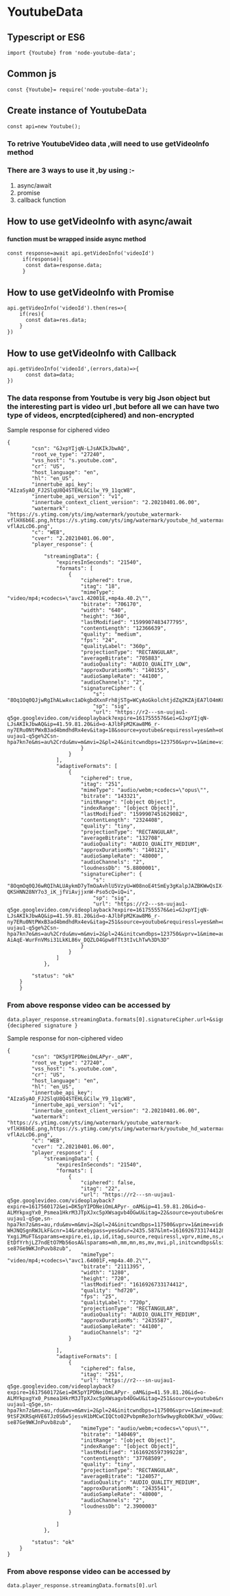 # YoutubeData

## Typescript or ES6
```import {Youtube} from 'node-youtube-data';``` 
## Common js
```const {Youtube}= require('node-youtube-data');```
## Create instance of YoutubeData 
```const api=new Youtube(); ```
### To retrive YoutubeVideo data ,will need to use getVideoInfo method
### There are 3 ways to use it ,by using :-
1. async/await
2. promise
3. callback function

## How to use getVideoInfo with async/await
#### function must be wrapped inside async method
```
const response=await api.getVideoInfo('videoId')
     if(response){
      const data=response.data;
     }
```

## How to use getVideoInfo with Promise

```
api.getVideoInfo('videoId').then(res=>{
    if(res){
      const data=res.data;
    }
})
```


## How to use getVideoInfo with Callback
```
api.getVideoInfo('videoId',(errors,data)=>{
      const data=data;
})
```

### The data response from Youtube is very big Json object but the interesting part is video url ,but before all we can have two type of videos, encrpted(ciphered) and non-encrypted
Sample response for ciphered video
```
{
        "csn": "GJxpYIjqN-LJsAKIkJbwAQ",
        "root_ve_type": "27240",
        "vss_host": "s.youtube.com",
        "cr": "US",
        "host_language": "en",
        "hl": "en_US",
        "innertube_api_key": "AIzaSyAO_FJ2SlqU8Q4STEHLGCilw_Y9_11qcW8",
        "innertube_api_version": "v1",
        "innertube_context_client_version": "2.20210401.06.00",
        "watermark": "https://s.ytimg.com/yts/img/watermark/youtube_watermark-vflHX6b6E.png,https://s.ytimg.com/yts/img/watermark/youtube_hd_watermark-vflAzLcD6.png",
        "c": "WEB",
        "cver": "2.20210401.06.00",
        "player_response": {

            "streamingData": {
                "expiresInSeconds": "21540",
                "formats": [
                    {
                        "ciphered": true,
                        "itag": "18",
                        "mimeType": "video/mp4;+codecs=\"avc1.42001E,+mp4a.40.2\"",
                        "bitrate": "706170",
                        "width": "640",
                        "height": "360",
                        "lastModified": "1599907483477795",
                        "contentLength": "12366639",
                        "quality": "medium",
                        "fps": "24",
                        "qualityLabel": "360p",
                        "projectionType": "RECTANGULAR",
                        "averageBitrate": "705883",
                        "audioQuality": "AUDIO_QUALITY_LOW",
                        "approxDurationMs": "140155",
                        "audioSampleRate": "44100",
                        "audioChannels": "2",
                        "signatureCipher": {
                            "s": "8Oq1Oq0QJjwRgIhALwAvc1aDkgbdXxnFrh8jSTg=WCyAoGkolchtjdZq2KZAjEA7lO4mKC7Su6q9IEdqIpQPtc4C55M8ML5BsXldWzCsX0iX0i",
                            "sp": "sig",
                            "url": "https://r2---sn-uujau1-q5ge.googlevideo.com/videoplayback?expire=1617555576&ei=GJxpYIjqN-LJsAKIkJbwAQ&ip=41.59.81.20&id=o-AJlbFpM2Kaw8M6_r-ny7ERu0NtPWxB3ad4bmdhdRx4ev&itag=18&source=youtube&requiressl=yes&mh=oO&mm=31%2C29&mn=sn-uujau1-q5ge%2Csn-hpa7kn7e&ms=au%2Crdu&mv=m&mvi=2&pl=24&initcwndbps=123750&vprv=1&mime=video%2Fmp4&ns=Cg6esorNBv4ei0gojiry0JsF&gir=yes&clen=12366639&ratebypass=yes&dur=140.155&lmt=1599907483477795&mt=1617533568&fvip=6&fexp=24001373%2C24007246&c=WEB&txp=5531432&n=ZrjBYmq4IJqCLFD0A&sparams=expire%2Cei%2Cip%2Cid%2Citag%2Csource%2Crequiressl%2Cvprv%2Cmime%2Cns%2Cgir%2Cclen%2Cratebypass%2Cdur%2Clmt&lsparams=mh%2Cmm%2Cmn%2Cms%2Cmv%2Cmvi%2Cpl%2Cinitcwndbps&lsig=AG3C_xAwRgIhAJiiLinwXktDwL4nnlIcXatf1GgvKM7p0PsST2Q2WYaJAiEAwoJkAXpYApAnLrxr2Hb4_s4Udo7LyAMxpAmc7zRpXJo%3D"
                        }
                    } 
                ],
                "adaptiveFormats": [
                    {
                        "ciphered": true,
                        "itag": "251",
                        "mimeType": "audio/webm;+codecs=\"opus\"",
                        "bitrate": "143321",
                        "initRange": "[object Object]",
                        "indexRange": "[object Object]",
                        "lastModified": "1599907451629082",
                        "contentLength": "2324408",
                        "quality": "tiny",
                        "projectionType": "RECTANGULAR",
                        "averageBitrate": "132708",
                        "audioQuality": "AUDIO_QUALITY_MEDIUM",
                        "approxDurationMs": "140121",
                        "audioSampleRate": "48000",
                        "audioChannels": "2",
                        "loudnessDb": "5.8800001",
                        "signatureCipher": {
                            "s": "8OqmOq0QJ6wRQIhALUAykmD7yTmOaAvhlU5VzyU=W08noE4tSmEy3gKalpJAZBKWwQsIX-QKSHNN28NY7o3_iK_jfViAvjjxnW-Pso5cQ=iQ=i",
                            "sp": "sig",
                            "url": "https://r2---sn-uujau1-q5ge.googlevideo.com/videoplayback?expire=1617555576&ei=GJxpYIjqN-LJsAKIkJbwAQ&ip=41.59.81.20&id=o-AJlbFpM2Kaw8M6_r-ny7ERu0NtPWxB3ad4bmdhdRx4ev&itag=251&source=youtube&requiressl=yes&mh=oO&mm=31%2C29&mn=sn-uujau1-q5ge%2Csn-hpa7kn7e&ms=au%2Crdu&mv=m&mvi=2&pl=24&initcwndbps=123750&vprv=1&mime=audio%2Fwebm&ns=RH0q5w37Li_MOTtL9oAnWocF&gir=yes&clen=2324408&dur=140.121&lmt=1599907451629082&mt=1617533568&fvip=6&keepalive=yes&fexp=24001373%2C24007246&c=WEB&txp=5531432&n=2vVx0HhfoeNePVDEy&sparams=expire%2Cei%2Cip%2Cid%2Citag%2Csource%2Crequiressl%2Cvprv%2Cmime%2Cns%2Cgir%2Cclen%2Cdur%2Clmt&lsparams=mh%2Cmm%2Cmn%2Cms%2Cmv%2Cmvi%2Cpl%2Cinitcwndbps&lsig=AG3C_xAwRQIhAJf7ENTuzJgUP6rTgHcMhlzjw4We9b6ogcodjZnu_Tt-AiAqE-WurFnVMsi31LkKL86v_DQZLO4Gpw8fTt3tIvLhTw%3D%3D"
                        }
                    }
                ]
            },
        
        "status": "ok"
    }
    }
```

### From above response video can be accessed by
```
data.player_response.streamingData.formats[0].signatureCipher.url+&signature={deciphered signature }
```

Sample response for non-ciphered video
```
{
        "csn": "DK5pYIPDNeiOmLAPyr-_oAM",
        "root_ve_type": "27240",
        "vss_host": "s.youtube.com",
        "cr": "US",
        "host_language": "en",
        "hl": "en_US",
        "innertube_api_key": "AIzaSyAO_FJ2SlqU8Q4STEHLGCilw_Y9_11qcW8",
        "innertube_api_version": "v1",
        "innertube_context_client_version": "2.20210401.06.00",
        "watermark": "https://s.ytimg.com/yts/img/watermark/youtube_watermark-vflHX6b6E.png,https://s.ytimg.com/yts/img/watermark/youtube_hd_watermark-vflAzLcD6.png",
        "c": "WEB",
        "cver": "2.20210401.06.00",
        "player_response": {
            "streamingData": {
                "expiresInSeconds": "21540",
                "formats": [
                    {
                        "ciphered": false,
                        "itag": "22",
                        "url": "https://r2---sn-uujau1-q5ge.googlevideo.com/videoplayback?expire=1617560172&ei=DK5pYIPDNeiOmLAPyr-_oAM&ip=41.59.81.20&id=o-ALMYkpxgYx0_Psmea1HkrM3JTpXJxc5pXWsagvb4OGwU&itag=22&source=youtube&requiressl=yes&mh=sv&mm=31,29&mn=sn-uujau1-q5ge,sn-hpa7kn7z&ms=au,rdu&mv=m&mvi=2&pl=24&initcwndbps=117500&vprv=1&mime=video/mp4&ns=wsKBX9LlI-WHJNQSgnRWJLkF&cnr=14&ratebypass=yes&dur=2435.587&lmt=1616926733174412&mt=1617538365&fvip=6&fexp=24001373,24007246&c=WEB&txp=6316222&n=M7OI8sd-YxgiJMuFT&sparams=expire,ei,ip,id,itag,source,requiressl,vprv,mime,ns,cnr,ratebypass,dur,lmt&sig=AOq0QJ8wRAIgIRI7oI4qns73kFTz77ieP5004tfXOMLv3abCzHQGAVMCIAyx5kZSPYf3lBjXJcC-EtDfYrhjLZ7ndEtO7Mb56osA&lsparams=mh,mm,mn,ms,mv,mvi,pl,initcwndbps&lsig=AG3C_xAwRAIgYbBbZh47atXrjcxF7wEebxZnd3eBfSw79iILZg9mZ0cCIGBlGGqsLsF0Dzbjgm3TXkWD-se87Ge9WKJnPuvb8zub",
                        "mimeType": "video/mp4;+codecs=\"avc1.64001F,+mp4a.40.2\"",
                        "bitrate": "2111395",
                        "width": "1280",
                        "height": "720",
                        "lastModified": "1616926733174412",
                        "quality": "hd720",
                        "fps": "25",
                        "qualityLabel": "720p",
                        "projectionType": "RECTANGULAR",
                        "audioQuality": "AUDIO_QUALITY_MEDIUM",
                        "approxDurationMs": "2435587",
                        "audioSampleRate": "44100",
                        "audioChannels": "2"
                    }
                    
                ],
                "adaptiveFormats": [
                    {
                        "ciphered": false,
                        "itag": "251",
                        "url": "https://r2---sn-uujau1-q5ge.googlevideo.com/videoplayback?expire=1617560172&ei=DK5pYIPDNeiOmLAPyr-_oAM&ip=41.59.81.20&id=o-ALMYkpxgYx0_Psmea1HkrM3JTpXJxc5pXWsagvb4OGwU&itag=251&source=youtube&requiressl=yes&mh=sv&mm=31,29&mn=sn-uujau1-q5ge,sn-hpa7kn7z&ms=au,rdu&mv=m&mvi=2&pl=24&initcwndbps=117500&vprv=1&mime=audio/webm&ns=eCMTyjQDydOXLV5sDhJIOJ4F&gir=yes&clen=37768509&dur=2435.541&lmt=1616926597399228&mt=1617538365&fvip=6&keepalive=yes&fexp=24001373,24007246&c=WEB&txp=6311222&n=0zkXqmXqYwmVA7hqL&sparams=expire,ei,ip,id,itag,source,requiressl,vprv,mime,ns,gir,clen,dur,lmt&sig=AOq0QJ8wRQIgTT4KUP4Fk22-9tSF2KRSqHVE6TJz0S6w5jesvH1bMCwCIQCto02PvbpmRe3orhSw9wygRob0K3wV_vOGwuiB_MKYrA==&lsparams=mh,mm,mn,ms,mv,mvi,pl,initcwndbps&lsig=AG3C_xAwRAIgYbBbZh47atXrjcxF7wEebxZnd3eBfSw79iILZg9mZ0cCIGBlGGqsLsF0Dzbjgm3TXkWD-se87Ge9WKJnPuvb8zub",
                        "mimeType": "audio/webm;+codecs=\"opus\"",
                        "bitrate": "140469",
                        "initRange": "[object Object]",
                        "indexRange": "[object Object]",
                        "lastModified": "1616926597399228",
                        "contentLength": "37768509",
                        "quality": "tiny",
                        "projectionType": "RECTANGULAR",
                        "averageBitrate": "124057",
                        "audioQuality": "AUDIO_QUALITY_MEDIUM",
                        "approxDurationMs": "2435541",
                        "audioSampleRate": "48000",
                        "audioChannels": "2",
                        "loudnessDb": "2.3900003"
                    }
                    
                ]
            },
            
        "status": "ok"
    }
}
```
### From above response video can be accessed by
```
data.player_response.streamingData.formats[0].url
```